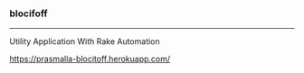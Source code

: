 ### blocifoff
***
Utility Application With Rake Automation

https://prasmalla-blocitoff.herokuapp.com/
